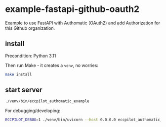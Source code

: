 # example-fastapi-github-oauth2

Example to use FastAPI with Authomatic (OAuth2) and add Authorization for this Github organization.

## install

Precondition: Python 3.11

Then run Make - it creates a `venv`, no worries:

```bash
make install
```

## start server

```bash
./venv/bin/eccpilot_authomatic_example
```

For debugging/developing:

```bash
ECCPILOT_DEBUG=1 ./venv/bin/uvicorn --host 0.0.0.0 eccpilot_authomatic_example.main:app --reload
```
